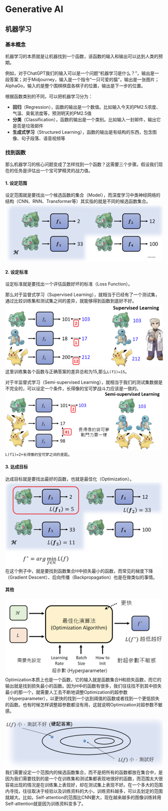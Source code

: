 # Generative AI

## 机器学习

### 基本概念

机器学习的本质就是让机器找到一个函数，该函数的输入和输出可以达到人类的预期。

例如，对于ChatGPT我们的输入可以是一个问题“机器学习是什么？”，输出是一段答案；对于Midjourney，输入是一个指令“一只可爱的猫”，输出是一张图片；AlphaGo，输入的是整个围棋棋盘各棋子的位置，输出是下一步的位置。

根据函数类别的不同，可以把机器学习分为：
- **回归**（Regression），函数的输出是一个数值。比如输入今天的PM2.5浓度、气温、臭氧浓度等，预测明天的PM2.5值
- **分类**（Classification），函数的输出是一个类别。比如输入一封邮件，输出它是否是垃圾邮件
- **生成式学习**（Structured Learning），函数的输出是有结构的东西，包含图像、句子段落、语音视频等

### 找到函数

那么机器学习的核心问题变成了怎样找到一个函数？这需要三个步骤。假设我们现在的任务是评估出一个宝可梦精灵的战力值。

#### 1. 设定范围
设定范围就是要找出一个候选函数的集合（Model），而深度学习中类神经网络的结构（CNN、RNN、Transformer等）其实指的就是不同的候选函数集合。
![](./images/nn_structure.png)

#### 2. 设定标准
设定标准就是要找出一个评估函数好坏的标准（Loss Function）。

那么对于监督式学习（Supervised Learning），就相当于已经有了一个测试集，通过比较训练集和测试集之间的差异，就能够得到函数到底好不好。
![](./images/supervised.png)
这里训练集各个函数与正确答案的差异总和为15,那么`L(f1)=15`。

对于半监督式学习（Semi-supervised Learning），就相当于我们的测试集数据是不完全的，可以设定一个条件，长得像的宝可梦战斗力应该是一致的。
![](./images/semi_supervised.png)
`L(f1)=2+长得像的宝可梦之间的差距`。

#### 3. 达成目标
达成目标就是要找出最好的函数，也就是最佳化（Optimization）。
![](./images/optimization1.png)
在这个例子中，就是要找到函数集合H中损失最小的函数，而常见的梯度下降（Gradient Descent）、后向传播（Backpropagation）也是在做类似的事情。

#### 其他
![](./images/optimization2.png)
Optimization本质上也是一个函数，它的输入就是函数集合H和损失函数，而它的输出就是找到损失最小的函数。因为H中的函数有很多，我们往往找不到其中损失最小的那一个，就需要人工去不断地调整Optimization的超参数（Hyperparameter），以更快的找到一个达到阈值的函数或者找到一个更低损失的函数。也有时候怎样调整超参数都没有用，这就说明Optimization对超参数不敏感。

![](./images/range.png)
我们需要设定一个范围内的候选函数集合，而不是把所有的函数都放在集合中，是因为我们需要找到的是一个在训练集和测试集都表现地很好的函数，而范围太大很容易出现的情况是在训练集上表现好，却在测试集上表现不好。在一个多大的范围内寻找，往往取决于经验以及训练资料的大小，训练资料越多，可以去划定的范围就越大。比如，Self-attention的范围比CNN要大，现在越来越多的图像训练转用Self-attention就是因为训练资料变多了。